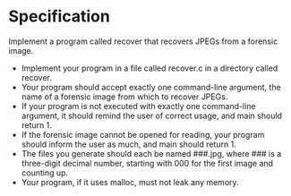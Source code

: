 # Specification

Implement a program called recover that recovers JPEGs from a forensic image.

* Implement your program in a file called recover.c in a directory called recover.
* Your program should accept exactly one command-line argument, the name of a forensic image from which to recover JPEGs.
* If your program is not executed with exactly one command-line argument, it should remind the user of correct usage, and main should return 1.
* If the forensic image cannot be opened for reading, your program should inform the user as much, and main should return 1.
* The files you generate should each be named ###.jpg, where ### is a three-digit decimal number, starting with 000 for the first image and counting up.
* Your program, if it uses malloc, must not leak any memory.